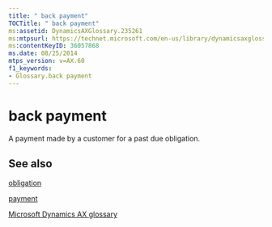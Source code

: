 ```yaml
---
title: " back payment"
TOCTitle: " back payment"
ms:assetid: DynamicsAXGlossary.235261
ms:mtpsurl: https://technet.microsoft.com/en-us/library/dynamicsaxglossary.235261(v=AX.60)
ms:contentKeyID: 36057868
ms.date: 08/25/2014
mtps_version: v=AX.60
f1_keywords:
- Glossary.back payment
---
```


# back payment

A payment made by a customer for a past due obligation.

## See also

[obligation](obligation.md)

[payment](payment.md)

[Microsoft Dynamics AX glossary](glossary/microsoft-dynamics-ax-glossary.md)

  


